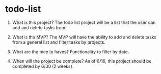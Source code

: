 # todo-list

1. What is this project?
   The todo list project will be a list that the user can add and delete tasks from.

2. What is the MVP?
   The MVP will have the ability to add and delete tasks from a general list and filter tasks by projects.

3. What are the nice to haves?
   Functionality to filter by date.

4. When will the project be complete?
   As of 6/19, this project should be completed by 6/30 (2 weeks).
